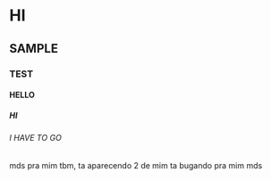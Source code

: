 # HI
## SAMPLE
### TEST
#### HELLO
##### HI
###### I HAVE TO GO
mds pra mim tbm, ta aparecendo 2 de mim
ta bugando pra mim mds